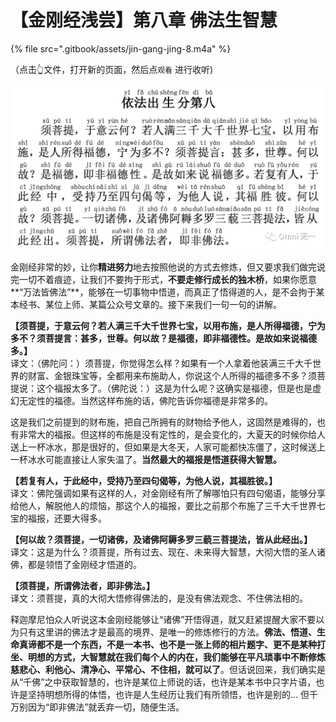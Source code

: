 # 【金刚经浅尝】第八章 佛法生智慧

{% file src=".gitbook/assets/jin-gang-jing-8.m4a" %}

（点击👆文件，打开新的页面，然后点`观看` 进行收听\)

![](.gitbook/assets/image%20%285%29.png)

金刚经非常的妙，让你**精进努力**地去按照他说的方式去修炼，但又要求我们做完说完一切不着痕迹，让我们不要拘于形式，**不要走修行成长的独木桥**，如果你愿意**“万法皆佛法”**，能够在一切事物中悟道，而真正了悟得道的人，是不会拘于某本经书、某位上师、某篇公众号文章的。接下来我们一句一句的讲解。  
  
**【须菩提，于意云何？若人满三千大千世界七宝，以用布施，是人所得福德，宁为多不？须菩提言：甚多，世尊。何以故？是福德，即非福德性。是故如来说福德多。】**  
译文：（佛陀问：）须菩提，你觉得怎么样？如果有一个人拿着他装满三千大千世界的财富、金银珠宝等，全都用来布施助人，你说这个人所得的福德多不多？须菩提说：这个福报太多了。（佛陀说：）这是为什么呢？这确实是福德，但是也是虚幻无定性的福德。当然这样布施的话，佛陀告诉你福德是非常多的。

这是我们之前提到的财布施，把自己所拥有的财物给予他人，这固然是难得的，也有非常大的福报。但这样的布施是没有定性的，是会变化的，大夏天的时候你给人送上一杯冰水，那是很好的，但如果是大冬天，人家可能都快冻僵了，这时候送上一杯冰水可能直接让人家失温了。**当然最大的福报是悟道获得大智慧。**

**【若复有人，于此经中，受持乃至四句偈等，为他人说，其福胜彼。】**  
译文：佛陀强调如果有这样的人，对金刚经有所了解哪怕只有四句偈语，能够分享给他人，解脱他人的烦恼，那这个人的福报，要比之前那个布施了三千大千世界七宝的福报，还要大得多。

**【何以故？须菩提，一切诸佛，及诸佛阿耨多罗三藐三菩提法，皆从此经出。】**  
译文：这是为什么？须菩提，所有过去、现在、未来得大智慧，大彻大悟的圣人诸佛，都是领悟了金刚经才悟道的。

**【须菩提，所谓佛法者，即非佛法。】**  
译文：须菩提，真的大彻大悟修得佛法的，是没有佛法观念、不住佛法相的。

释迦摩尼怕众人听说这本金刚经能够让“诸佛”开悟得道，就又赶紧提醒大家不要以为只有这里讲的佛法才是最高的境界、是唯一的修炼修行的方法。**佛法、悟道、生命真谛都不是一个东西，不是一本书、也不是一张上师的相片题字、更不是某种打坐、明想的方式，大智慧就在我们每个人的内在，我们能够在平凡琐事中不断修炼慈悲心、利他心、清净心、平常心、不住相，就可以了**。但话说回来，我们确实是从“千佛”之中获取智慧的，也许是某位上师说的话，也许是某本书中只字片语，也许是坚持明想所得的体悟，也许是人生经历让我们有所领悟，也许是别的... 但千万别因为“即非佛法”就丢弃一切，随便生活。

